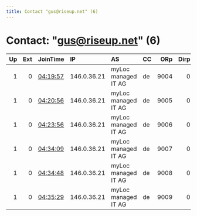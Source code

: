 ```yaml
---
title: Contact "gus@riseup.net" (6)
---
```


# Contact: "gus@riseup.net" (6)

|   Up |   Ext | JoinTime                                                                                              | IP          | AS                  | CC   |   ORp |   Dirp | OS    | Version   | Nickname   |   eFamMembers |
|-----:|------:|:------------------------------------------------------------------------------------------------------|:------------|:--------------------|:-----|------:|-------:|:------|:----------|:-----------|--------------:|
|    1 |     0 | [04:19:57](https://nusenu.github.io/OrNetStats/w/relay/D234FB04EC8CA6A7F5AC617140F9E0394C34A956.html) | 146.0.36.21 | myLoc managed IT AG | de   |  9004 |      0 | Linux | 0.4.7.13  | Loukanikos |            11 |
|    1 |     0 | [04:20:56](https://nusenu.github.io/OrNetStats/w/relay/F4BDEDA20CE687FAC9387DA80224F5463947D83B.html) | 146.0.36.21 | myLoc managed IT AG | de   |  9005 |      0 | Linux | 0.4.7.13  | Loukanikos |            11 |
|    1 |     0 | [04:23:56](https://nusenu.github.io/OrNetStats/w/relay/E9EE09B4AD43BB44EF6D328566F928F5818BC287.html) | 146.0.36.21 | myLoc managed IT AG | de   |  9006 |      0 | Linux | 0.4.7.13  | Loukanikos |            11 |
|    1 |     0 | [04:34:09](https://nusenu.github.io/OrNetStats/w/relay/0EDB953238918AAED075123174053E85A3D711D5.html) | 146.0.36.21 | myLoc managed IT AG | de   |  9007 |      0 | Linux | 0.4.7.13  | Loukanikos |            11 |
|    1 |     0 | [04:34:48](https://nusenu.github.io/OrNetStats/w/relay/B4DBA14670B5F90B3565DFE7F6E29173489995C5.html) | 146.0.36.21 | myLoc managed IT AG | de   |  9008 |      0 | Linux | 0.4.7.13  | Loukanikos |            11 |
|    1 |     0 | [04:35:29](https://nusenu.github.io/OrNetStats/w/relay/D17EF219FD037CE9338345E120F6A0DC519EBA1D.html) | 146.0.36.21 | myLoc managed IT AG | de   |  9009 |      0 | Linux | 0.4.7.13  | Loukanikos |            11 |
